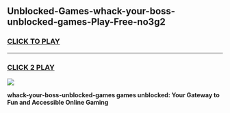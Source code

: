 
## Unblocked-Games-whack-your-boss-unblocked-games-Play-Free-no3g2
<h3>
<a href="https://premium76.site?title=whack-your-boss-unblocked-games&ref=10A">CLICK TO PLAY</a></h3>
<hr>

<h3>
<a href="https://premium76.site?title=whack-your-boss-unblocked-games&ref=10A">CLICK 2 PLAY</a>
  
</h3>

<a href="https://premium76.site?title=whack-your-boss-unblocked-games&ref=10A"><img src="https://clearcache.store/games.png"></a>


**whack-your-boss-unblocked-games games unblocked: Your Gateway to Fun and Accessible Online Gaming**
